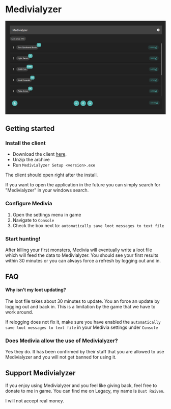 # Medivialyzer
![medivialyzer-preview](https://github.com/alex1431999/Medivialyzer/blob/main/docs/assets/medivialyzer-preview.PNG)

## Getting started
### Install the client
- Download the client [here](https://github.com/alex1431999/Medivialyzer/releases/download/test-release/medivialyzer.zip).
- Unzip the archive
- Run `Medivialyzer Setup <version>.exe`

The client should open right after the install.

If you want to open the application in the future you can simply search for "Medivialyzer" in your windows search.

### Configure Medivia
1. Open the settings menu in game
2. Navigate to `Console`
3. Check the box next to: `automatically save loot messages to text file`

### Start hunting!
After killing your first monsters, Medivia will eventually write a loot file which will feed the data
to Medivialyzer. You should see your first results within 30 minutes or you can always force a refresh
by logging out and in.

## FAQ
#### Why isn't my loot updating?
The loot file takes about 30 minutes to update. You an force an update by logging out and back in.
This is a limitation by the game that we have to work around.

If relogging does not fix it, make sure you have enabled the `automatically save loot messages to text file` 
in your Medivia settings under `Console`

### Does Medivia allow the use of Medivialyzer?
Yes they do. It has been confirmed by their staff that you are allowed to use Medivialyzer and you will
not get banned for using it.

## Support Medivialyzer
If you enjoy using Medivialyzer and you feel like giving back, feel free to donate to me in game. 
You can find me on Legacy, my name is `Dust Raiven`.

I will not accept real money.
